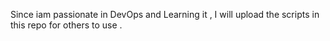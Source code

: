 Since iam passionate in DevOps and Learning it , I will upload the scripts in this repo for others to use .

